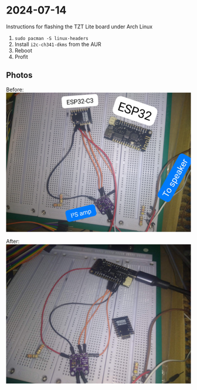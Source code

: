 # 2024-07-14

Instructions for flashing the TZT Lite board under Arch Linux

1. `sudo pacman -S linux-headers`
2. Install `i2c-ch341-dkms` from the AUR
3. Reboot
4. Profit

## Photos

Before:
![Photo of a small ESP32-C3 dev board, and a larger ESP32 dev board, some wires, and an I2S amplifier board](WhatsApp%20Image%202024-07-14%20at%2016.29.18.jpeg)

After:
![A photo similar to the one above, except that the I2S amplifier is connected to the ESP32 dev board, instead of the ESP32-C3 board](connected-i2s-amp-to-new-board.png)
